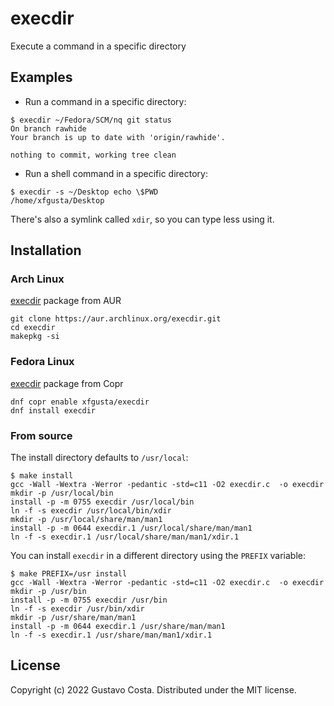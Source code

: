 # execdir

Execute a command in a specific directory

## Examples

+ Run a command in a specific directory:

```text
$ execdir ~/Fedora/SCM/nq git status
On branch rawhide
Your branch is up to date with 'origin/rawhide'.

nothing to commit, working tree clean
```

+ Run a shell command in a specific directory:

```text
$ execdir -s ~/Desktop echo \$PWD
/home/xfgusta/Desktop
```

There's also a symlink called `xdir`, so you can type less using it.

## Installation

### Arch Linux

[execdir](https://aur.archlinux.org/packages/execdir) package from AUR

```text
git clone https://aur.archlinux.org/execdir.git
cd execdir
makepkg -si
```

### Fedora Linux

[execdir](https://copr.fedorainfracloud.org/coprs/xfgusta/execdir/) package from Copr

```text
dnf copr enable xfgusta/execdir
dnf install execdir
```

### From source

The install directory defaults to `/usr/local`:

```text
$ make install
gcc -Wall -Wextra -Werror -pedantic -std=c11 -O2 execdir.c  -o execdir
mkdir -p /usr/local/bin
install -p -m 0755 execdir /usr/local/bin
ln -f -s execdir /usr/local/bin/xdir
mkdir -p /usr/local/share/man/man1
install -p -m 0644 execdir.1 /usr/local/share/man/man1
ln -f -s execdir.1 /usr/local/share/man/man1/xdir.1
```

You can install `execdir` in a different directory using the `PREFIX` variable:

```text
$ make PREFIX=/usr install
gcc -Wall -Wextra -Werror -pedantic -std=c11 -O2 execdir.c  -o execdir
mkdir -p /usr/bin
install -p -m 0755 execdir /usr/bin
ln -f -s execdir /usr/bin/xdir
mkdir -p /usr/share/man/man1
install -p -m 0644 execdir.1 /usr/share/man/man1
ln -f -s execdir.1 /usr/share/man/man1/xdir.1
```

## License

Copyright (c) 2022 Gustavo Costa. Distributed under the MIT license.
